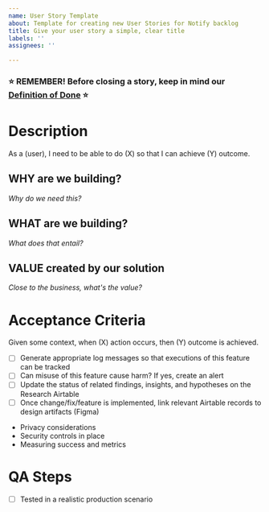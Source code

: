 ```yaml
---
name: User Story Template
about: Template for creating new User Stories for Notify backlog
title: Give your user story a simple, clear title
labels: ''
assignees: ''

---
```

### :star: REMEMBER!  Before closing a story, keep in mind our [Definition of Done](https://docs.google.com/document/d/19BUtceh-EYtRVLbp-EsDLXRst_2QTCEDDITOEiKRHPM/edit?tab=t.0#heading=h.wzpz2jcviuei) :star:
# Description

As a (user), I need to be able to do (X) so that I can achieve (Y) outcome. 

## WHY are we building?

_Why do we need this?_

## WHAT are we building?

_What does that entail?_

## VALUE created by our solution

_Close to the business, what's the value?_


# Acceptance Criteria

Given some context, when (X) action occurs, then (Y) outcome is achieved.

- [ ] Generate appropriate log messages so that executions of this feature can be tracked
- [ ] Can misuse of this feature cause harm? If yes, create an alert
- [ ] Update the status of related findings, insights, and hypotheses on the Research Airtable
- [ ] Once change/fix/feature is implemented, link relevant Airtable records to design artifacts (Figma)

* Privacy considerations
* Security controls in place
* Measuring success and metrics

# QA Steps

- [ ] Tested in a realistic production scenario

